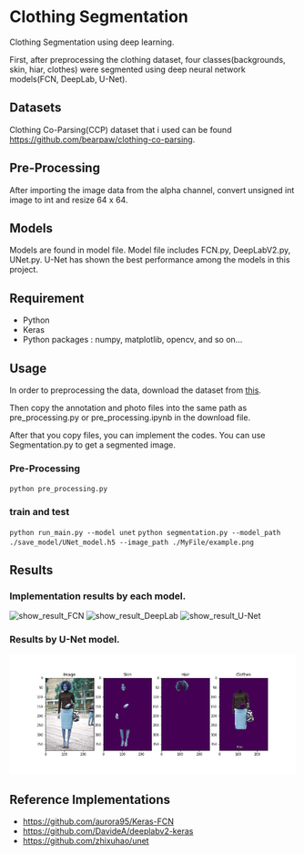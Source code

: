 Clothing Segmentation
===
Clothing Segmentation using deep learning.

First, after preprocessing the clothing dataset, four classes(backgrounds, skin, hiar, clothes) were segmented using deep neural network models(FCN, DeepLab, U-Net).
 
Datasets
---
Clothing Co-Parsing(CCP) dataset that i used can be found https://github.com/bearpaw/clothing-co-parsing.

Pre-Processing
---
After importing the image data from the alpha channel, convert unsigned int image to int and resize 64 x 64.

Models
---
Models are found in model file. Model file includes FCN.py, DeepLabV2.py, UNet.py.
U-Net has shown the best performance among the models in this project. 

Requirement
---
* Python
* Keras
* Python packages : numpy, matplotlib, opencv, and so on...

Usage
---
In order to preprocessing the data, download the dataset from [this](https://github.com/bearpaw/clothing-co-parsing).

Then copy the annotation and photo files into the same path as pre_processing.py or pre_processing.ipynb in the download file.

After that you copy files, you can implement the codes. 
You can use Segmentation.py to get a segmented image.

### Pre-Processing
`python pre_processing.py`

### train and test
`python run_main.py --model unet`
`python segmentation.py --model_path ./save_model/UNet_model.h5 --image_path ./MyFile/example.png`


Results
---
### Implementation results by each model.

![show_result_FCN](./result/show_result/show_result_FCN.png)
![show_result_DeepLab](./result/show_result/show_result_DeepLab.png)
![show_result_U-Net](./result/show_result/show_result_U-Net.png)

### Results by U-Net model.
![segmentation](./result/iamge_segmentation/segmentation.png)

Reference Implementations
---
+ https://github.com/aurora95/Keras-FCN
+ https://github.com/DavideA/deeplabv2-keras
+ https://github.com/zhixuhao/unet